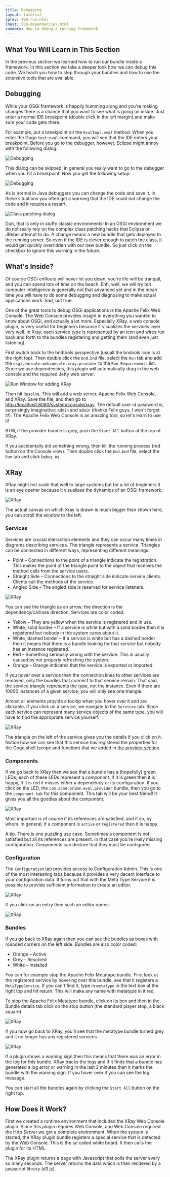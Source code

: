 ```yaml
---
title: Debugging
layout: tutorial
lprev: 400-run.html
lnext: 500-dependencies.html
summary: How to debug a running framework
---
```


## What You Will Learn in This Section
In the previous section we learned how to run our bundle inside a framework. In this section we take a deeper look how we can debug this code. We teach you how to step through your bundles and how to use the extensive tools that are available.

## Debugging

While your OSGi framework is happily humming along and you're making changes there is a chance that you want to see what is going on inside. Just enter a normal IDE breakpoint (double click in the left margin) and make sure your code gets there. 

For example, put a breakpoint on the `EvalImpl.eval` method. When you enter the Gogo `test:eval` command, you will see that the IDE enters your breakpoint. Before you go to the debugger, however, Eclipse might annoy with the following dialog:

![Debugging](/img/tutorial_base/debug-debug-0.png)

This dialog can be skipped, in general you really want to go to the debugger when you hit a breakpoint. Now you get the following setup:

![Debugging](/img/tutorial_base/debug-debug-1.png)

As is normal in Java debuggers you can change the code and save it. In these situations you often get a warning that the IDE could not change the code and it requires a restart. 

![Class patching dialog](/img/tutorial_base/debug-debug-2.png)

Duh, that is only in stuffy classic environments! In an OSGi environment we do not really rely on the complex class patching hacks that Eclipse or JRebel attempt to do. A change means a new bundle that gets deployed to the running server. So even if the IDE is clever enough to patch the class, it would get quickly overridden with our new bundle. So just click on the checkbox to ignore this warning in the future.  

## What's Inside?

Of course OSGi enRoute will never let you down, you're life will be tranquil, and you can spend lots of time on the beach. Ehh, well, we will try but computer intelligence is generally not that advanced yet and in the mean time you will have to do some debugging and diagnosing to make actual applications work. Sad, but true.

One of the great tools to debug OSGi applications is the Apache Felix Web Console. The Web Console provides insight in everything you wanted to know about OSGi, and actually a lot more.  Especially XRay, a web console plugin, is very useful for beginners because it visualizes the services layer very well. In Xray, each service type is represented by an icon and wires run back and forth to the bundles registering and getting them (and even just listening).

First switch back to the bndtools perspective (usuall the bndools icon is at the right top). Then double click the `bnd.bnd` file, select the `Run` tab and add the `osgi.enroute.webconsole.xray.provider` to the `Run Requirements` list. Since we use dependencies, this plugin will automatically drag in the web console and the required Jetty web server. 


![Run Window for adding XRay](/img/tutorial_base/debug-xray-0.png)

Then hit `Resolve`. This will add a web server, Apache Felix Web Console, and XRay. Save the file, and then go to  [http://localhost:8080/system/console/xray](http://localhost:8080/system/console/xray). The default user id password is, surprisingly imaginative: `admin` and `admin` (thanks Felix guys, I won't forget it!). The Apache Felix Web Console is an amazing tool, so let's learn to use it!

BTW, if the provider bundle is grey, push the `Start All` button at the top of XRay.

If you accidentally did something wrong, then kill the running process (red button on the Console view). Then double click the `bnd.bnd` file, select the `Run` tab and click `Debug As`.

## XRay

XRay might not scale that well to large systems but for a lot of beginners it is an eye opener because it visualizes the dynamics of an OSGi framework. 

![XRay](/img/tutorial_base/debug-xray-1.png)

The actual canvas on which Xray is drawn is much bigger than shown here, you can scroll the window to the left.

### Services

Services are crucial interaction elements and they can occur many times in diagrams describing services. The triangle represents a service. Triangles can be connected in different ways, representing different meanings:

* Point – Connections to the point of a triangle indicate the registration. This makes the point of the triangle point to the object that receives the method calls from the service users.
* Straight Side – Connections to the straight side indicate service clients. Clients call the methods of the service.
* Angled Side – The angled side is reserved for service listeners.

![XRay](/img/tutorial_base/debug-service-0.png)

You can see the triangle as an arrow; the direction is the dependency/call/use direction. Services are color coded. 

* Yellow – They are yellow when the service is registered and in use. 
* White, solid border – If a service is white but with a solid border then it is registered but nobody in the system cares about it.
* White, dashed border – If a service is white but has a dashed border then it means that there is a bundle looking for that service but nobody has an instance registered.
* Red – Something seriously wrong with the service. This is usually caused by not properly refreshing the system.
* Orange – Orange indicates that the service is exported or imported.

If you hover over a service then the connection lines to other services are removed, only the bundles that connect to that service remain. That said, the service triangle represents the _type_, not the instance. Even if there are 10000 instances of a given service, you will only see one triangle.

Almost all elements provide a tooltip when you hover over it and are clickable. If you click on a service, we navigate to the `Services` tab. Since each service can represent many service objects of the same type, you will have to find the appropriate service yourself.

![XRay](/img/tutorial_base/debug-service-1.png)

The triangle on the left of the service gives you the details if you click on it. Notice how we can see that this service has registered the properties for the Gogo shell (scope and function) that we added in [the provider section](320-provider.html).

### Components

If we go back to XRay then we see that a bundle has a (hopefully) green LEDs; each of these LEDs represent a 
_component_. If it is green then it is happy, if it is red it misses either a dependency or its configuration. If you click on the LED, the `com.acme.prime.eval.provider` bundle, then you go to the `component tab` for this component. This tab will be your best friend! It gives you all the goodies about the component.

![XRay](/img/tutorial_base/debug-component-0.png)

Most important is of course if its references are satisfied, and if so, by whom. In general, if a component is `active` or `registered` then it is happy. 

A tip. There is one puzzling use case. Sometimes a component is not satisfied but all its references are present. In that case you're likely missing configuration. Components can declare that they must be configured.

### Configuration

The `Configuration` tab provides access to Configuration Admin. This is one of the most interesting tabs because it provides a very decent interface to your configuration data. It turns out that with the Meta Type Service it is possible to provide sufficient information to create an editor. 

![XRay](/img/tutorial_base/debug-config-0.png)

If you click on an entry then such an editor opens:

![XRay](/img/tutorial_base/debug-config-1.png)

### Bundles

If you go back to XRay again then you can see the bundles as boxes with rounded corners on the left side. Bundles are also color coded:

* Orange – Active
* Grey – Resolved
* White – Installed

You can for example stop the Apache Felix Metatype bundle. First look at the registered service by hovering over this bundle, see that it registers a `MetaTypeService`. If you can't find it, type in `metatype` in the text box at the right top and hit return. This will make any name with metatype in it red. 

To stop the Apache Felix Metatype bundle, click on its box and then in the Bundle details tab click on the stop button (the standard player stop, a black square).

![XRay](/img/tutorial_base/debug-bundle-0.png)

If you now go back to XRay, you'll see that the metatype bundle turned grey and it no longer has any registered services. 

![XRay](/img/tutorial_base/debug-bundle-1.png)

If a plugin shows a warning sign then this means that there was an error in the log for this bundle. XRay tracks the logs and if it finds that a bundle has generated a log error or warning in the last 2 minutes then it marks the bundle with the warning sign. If you hover over it you can see the log message.

You can start all the bundles again by clicking the `Start All` button on the right top.

## How Does it Work?

First we created a runtime environment that included the XRay Web Console plugin. Since this plugin requires Web Console, and Web Console required the Http Server we got a complete environment. When the system is started, the XRay plugin bundle registers a special service that is detected by the Web Console. This is the so called white board. It then calls the plugin for its HTML.

The XRay plugin returns a page with Javascript that polls the server every so many seconds. The server returns the data which is then rendered by a javascript library (d3.js).




